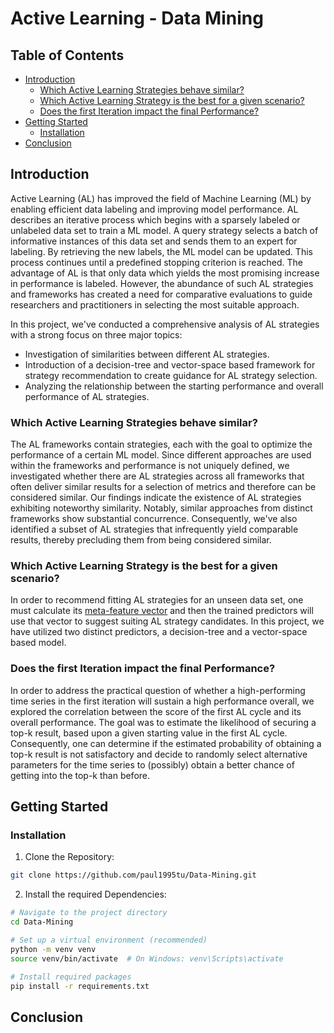 # Active Learning - Data Mining

## Table of Contents

- [Introduction](#introduction)
  - [Which Active Learning Strategies behave similar?](#which-active-learning-strategies-behave-similar)
  - [Which Active Learning Strategy is the best for a given scenario?](#which-active-learning-strategies-is-the-best-for-a-given-scenario)
  - [Does the first Iteration impact the final Performance?](#does-the-first-iteration-impact-the-final-performance)
- [Getting Started](#getting-started)
  - [Installation](#installation)
- [Conclusion](#conclusion)

## Introduction
<a name="introduction"></a>
Active Learning (AL) has improved the field of Machine Learning (ML) by enabling efficient data labeling and improving model performance. AL describes an iterative process which begins with a sparsely labeled or unlabeled data set to train a ML model. A query strategy selects a batch of informative instances of this data set and sends them to an expert for labeling. By retrieving the new labels, the ML model can be updated. This process continues until a predefined stopping criterion is reached. The advantage of AL is that only data which yields the most promising increase in performance is labeled. However, the abundance of such AL strategies and frameworks has created a need for comparative evaluations to guide researchers and practitioners in selecting the most suitable approach.

In this project, we've conducted a comprehensive analysis of AL strategies with a strong focus on three major topics:

- Investigation of similarities between different AL strategies.
- Introduction of a decision-tree and vector-space based framework for strategy recommendation to create guidance for AL strategy selection.
- Analyzing the relationship between the starting performance and overall performance of AL strategies.

### Which Active Learning Strategies behave similar?
<a name="which-active-learning-strategies-behave-similar"></a>
The AL frameworks contain strategies, each with the goal to optimize the performance of a certain ML model. Since different approaches are used within the frameworks and performance is not uniquely defined, we investigated whether there are AL strategies across all frameworks that often deliver similar results for a selection of metrics and therefore can be considered similar. Our findings indicate the existence of AL strategies exhibiting noteworthy similarity. Notably, similar approaches from distinct frameworks show substantial concurrence. Consequently, we've also identified a subset of AL strategies that infrequently yield comparable results, thereby precluding them from being considered similar.

### Which Active Learning Strategy is the best for a given scenario?
<a name="which-active-learning-strategies-is-the-best-for-a-given-scenario"></a>

In order to recommend fitting AL strategies for an unseen data set, one must calculate its [meta-feature vector](/src/strategy_recommendation/dataset_metafeatures/metrics.py) and then the trained predictors will use that vector to suggest suiting AL strategy candidates. In this project, we have utilized two distinct predictors, a decision-tree and a vector-space based model.

### Does the first Iteration impact the final Performance?
<a name="does-the-first-iteration-impact-the-final-performance"></a>

In order to address the practical question of whether a high-performing time series in the first iteration will sustain a high performance overall, we explored the correlation between the score of the first AL cycle and its overall performance. The goal was to estimate the likelihood of securing a top-k result, based upon a given starting value in the first AL cycle. Consequently, one can determine if the estimated probability of obtaining a top-k result is not satisfactory and decide to randomly select alternative parameters for the time series to (possibly) obtain a better chance of getting into the top-k than before.

## Getting Started
<a name="getting-started"></a>

### Installation
<a name="installation"></a>

1. Clone the Repository:

```bash
git clone https://github.com/paul1995tu/Data-Mining.git
```

2. Install the required Dependencies:

```bash
# Navigate to the project directory
cd Data-Mining

# Set up a virtual environment (recommended)
python -m venv venv
source venv/bin/activate  # On Windows: venv\Scripts\activate

# Install required packages
pip install -r requirements.txt

```

## Conclusion
<a name="conclusion"></a>


